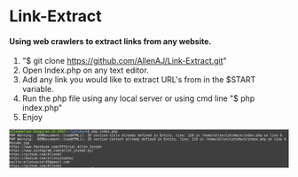 # Link-Extract
#### Using web crawlers to extract links from any website.

1. "$ git clone https://github.com/AllenAJ/Link-Extract.git"
2. Open Index.php on any text editor.
3. Add any link you would like to extract URL's from in the $START variable.
4. Run the php file using any local server or using cmd line "$ php index.php"
5. Enjoy

<img src="example.png" alt="resize()" style="max-width:100%;">
